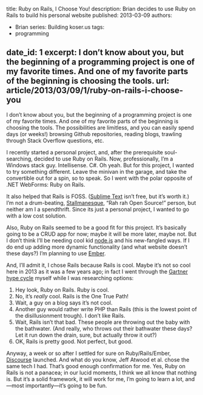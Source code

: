 title: Ruby on Rails, I Choose You!
description: Brian decides to use Ruby on Rails to build his personal website
published: 2013-03-09
authors:
  - Brian
series: Building koser.us
tags:
  - programming

date_id: 1
excerpt: I don’t know about you, but the beginning of a programming project is one of my favorite times. And one of my favorite parts of the beginning is choosing the tools.
url: article/2013/03/09/1/ruby-on-rails-i-choose-you
---
I don’t know about you, but the beginning of a programming project is one of my favorite times. And one of my favorite parts of the beginning is choosing the tools. The possibilities are limitless, and you can easily spend days (or weeks!) browsing Github repositories, reading blogs, trawling through Stack Overflow questions, etc.

I recently started a personal project, and, after the prerequisite soul-searching, decided to use Ruby on Rails. Now, professionally, I’m a Windows stack guy. Intellisense. C#. Oh yeah. But for this project, I wanted to try something different. Leave the minivan in the garage, and take the convertible out for a spin, so to speak. So I went with the polar opposite of .NET WebForms: Ruby on Rails.

It also helped that Rails is FOSS. ([Sublime Text](http://www.sublimetext.com/) isn’t free, but it’s worth it.) I’m not a drum-beating, [Stallmanesque](https://en.wikipedia.org/wiki/Richard_Stallman), “Rah rah Open Source!” person, but neither am I a spendthrift. Since its just a personal project, I wanted to go with a low cost solution.

Also, Ruby on Rails seemed to be a good fit for this project. It’s basically going to be a CRUD app for now; maybe it will be more later, maybe not. But I don’t think I’ll be needing cool kid [node.js](http://nodejs.org/) and his new-fangled ways. If I do end up adding more dynamic functionality (and what website doesn’t these days?) I’m planning to use [Ember](http://emberjs.com/).

And, I’ll admit it, I chose Rails because Rails is cool. Maybe it’s not so cool here in 2013 as it was a few years ago; in fact I went through the [Gartner hype cycle](https://en.wikipedia.org/wiki/Hype_cycle) myself while I was researching options:

1. Hey look, Ruby on Rails. Ruby is cool.
2. No, it’s *really* cool. Rails is the One True Path!
3. Wait, a guy on a blog says it’s not cool.
4. Another guy would rather write PHP than Rails (this is the lowest point of the disillusionment trough). I don’t like Rails.
5. Wait, Rails isn’t that bad. These people are throwing out the baby with the bathwater. (And really, who throws out their bathwater these days? Let it run down the drain, sure, but actually throw it out?)
6. OK, Rails is pretty good. Not perfect, but good.

Anyway, a week or so after I settled for sure on Ruby/Rails/Ember, [Discourse](http://www.discourse.org/) launched. And what do you know, Jeff Atwood et al. chose the same tech I had. That’s good enough confirmation for me. Yes, Ruby on Rails is not a panacea; in our lucid moments, I think we all know that nothing is. But it’s a solid framework, it will work for me, I’m going to learn a lot, and—most importantly—it’s going to be fun.
